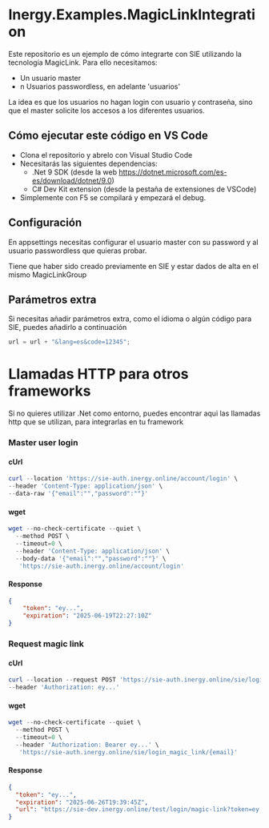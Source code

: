 # Inergy.Examples.MagicLinkIntegration

Este repositorio es un ejemplo de cómo integrarte con SIE utilizando la tecnología MagicLink. Para ello necesitamos:
- Un usuario master
- n Usuarios passwordless, en adelante 'usuarios'

La idea es que los usuarios no hagan login con usuario y contraseña, sino que el master solicite los accesos a los diferentes usuarios.

## Cómo ejecutar este código en VS Code
- Clona el repositorio y abrelo con Visual Studio Code
- Necesitarás las siguientes dependencias:
    - .Net 9 SDK (desde la web https://dotnet.microsoft.com/es-es/download/dotnet/9.0)
    - C# Dev Kit extension (desde la pestaña de extensiones de VSCode)
- Simplemente con F5 se compilará y empezará el debug.

## Configuración
En appsettings necesitas configurar el usuario master con su password y al usuario passwordless que quieras probar. 

Tiene que haber sido creado previamente en SIE y estar dados de alta en el mismo MagicLinkGroup


## Parámetros extra
Si necesitas añadir parámetros extra, como el idioma o algún código para SIE, puedes añadirlo a continuación

``` c#
url = url + "&lang=es&code=12345";
```

# Llamadas HTTP para otros frameworks
Si no quieres utilizar .Net como entorno, puedes encontrar aqui las llamadas http que se utilizan, para integrarlas en tu framework

### Master user login
#### cUrl

``` powershell
curl --location 'https://sie-auth.inergy.online/account/login' \
--header 'Content-Type: application/json' \
--data-raw '{"email":"","password":""}'

```

#### wget
``` powershell
wget --no-check-certificate --quiet \
  --method POST \
  --timeout=0 \
  --header 'Content-Type: application/json' \
  --body-data '{"email":"","password":""}' \
   'https://sie-auth.inergy.online/account/login'
```

#### Response
``` json
{
    "token": "ey...",
    "expiration": "2025-06-19T22:27:10Z"
}
```

### Request magic link

#### cUrl

``` powershell
curl --location --request POST 'https://sie-auth.inergy.online/sie/login_magic_link/{email}' \
--header 'Authorization: ey...'

```

#### wget
``` powershell
wget --no-check-certificate --quiet \
  --method POST \
  --timeout=0 \
  --header 'Authorization: Bearer ey...' \
   'https://sie-auth.inergy.online/sie/login_magic_link/{email}'
```

#### Response
``` json
{
  "token": "ey...",
  "expiration": "2025-06-26T19:39:45Z",
  "url": "https://sie-dev.inergy.online/test/login/magic-link?token=ey..."
}
```
